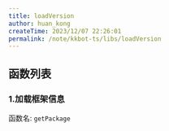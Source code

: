```yaml
---
title: loadVersion
author: huan_kong
createTime: 2023/12/07 22:26:01
permalink: /note/kkbot-ts/libs/loadVersion
---
```


## 函数列表

### 1.加载框架信息

函数名: `getPackage`


